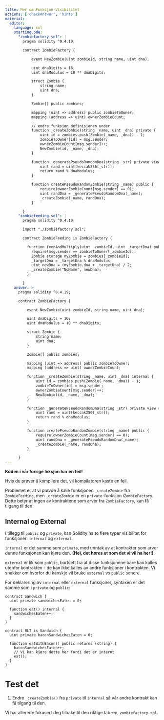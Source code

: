 ```yaml
---
title: Mer om Funksjon-Visibilitet
actions: ['checkAnswer', 'hints']
material:
  editor:
    language: sol
    startingCode:
      "zombiefactory.sol": |
        pragma solidity ^0.4.19;

        contract ZombieFactory {

            event NewZombie(uint zombieId, string name, uint dna);

            uint dnaDigits = 16;
            uint dnaModulus = 10 ** dnaDigits;

            struct Zombie {
                string name;
                uint dna;
            }

            Zombie[] public zombies;

            mapping (uint => address) public zombieToOwner;
            mapping (address => uint) ownerZombieCount;

            // endre funksjon definisjonen under
            function _createZombie(string _name, uint _dna) private {
                uint id = zombies.push(Zombie(_name, _dna)) - 1;
                zombieToOwner[id] = msg.sender;
                ownerZombieCount[msg.sender]++;
                NewZombie(id, _name, _dna);
            }

            function _generatePseudoRandomDna(string _str) private view returns (uint) {
                uint rand = uint(keccak256(_str));
                return rand % dnaModulus;
            }

            function createPseudoRandomZombie(string _name) public {
                require(ownerZombieCount[msg.sender] == 0);
                uint randDna = _generatePseudoRandomDna(_name);
                _createZombie(_name, randDna);
            }

        }
      "zombiefeeding.sol": |
        pragma solidity ^0.4.19;

        import "./zombiefactory.sol";

        contract ZombieFeeding is ZombieFactory {

          function feedAndMultiply(uint _zombieId, uint _targetDna) public {
            require(msg.sender == zombieToOwner[_zombieId]);
            Zombie storage myZombie = zombies[_zombieId];
            _targetDna = _targetDna % dnaModulus;
            uint newDna = (myZombie.dna + _targetDna) / 2;
            _createZombie("NoName", newDna);
          }

        }
    answer: >
      pragma solidity ^0.4.19;

      contract ZombieFactory {

          event NewZombie(uint zombieId, string name, uint dna);

          uint dnaDigits = 16;
          uint dnaModulus = 10 ** dnaDigits;

          struct Zombie {
              string name;
              uint dna;
          }

          Zombie[] public zombies;

          mapping (uint => address) public zombieToOwner;
          mapping (address => uint) ownerZombieCount;

          function _createZombie(string _name, uint _dna) internal {
              uint id = zombies.push(Zombie(_name, _dna)) - 1;
              zombieToOwner[id] = msg.sender;
              ownerZombieCount[msg.sender]++;
              NewZombie(id, _name, _dna);
          }

          function _generatePseudoRandomDna(string _str) private view returns (uint) {
              uint rand = uint(keccak256(_str));
              return rand % dnaModulus;
          }

          function createPseudoRandomZombie(string _name) public {
              require(ownerZombieCount[msg.sender] == 0);
              uint randDna = _generatePseudoRandomDna(_name);
              _createZombie(_name, randDna);
          }

      }
---
```


**Koden i vår forrige leksjon har en feil!**

Hvis du prøver å kompilere det, vil kompilatoren kaste en feil.

Problemet er at vi prøvde å kalle funksjonen `_createZombie` fra `ZombieFeeding`, men `_createZombie` er en `private`-funksjon i`ZombieFactory`. Dette betyr at ingen av kontraktene som arver fra `ZombieFactory`, kan få tilgang til den.

## Internal og External

I tillegg til `public` og `private`, kan Solidity ha to flere typer visibilitet for funksjoner: `internal` og `external`.

`internal` er det samme som `private`, med unntak av at kontrakter som arver denne funksjonen kan kjøre den. **(Hei, det høres ut som det vi vil ha her!)**.

`external` er lik som `public`, bortsett fra at disse funksjonene bare kan kalles utenfor kontrakten - de kan ikke kalles av andre funksjoner i kontrakten. Vi snakker om hvorfor du kanskje vil bruke `external` vs `public` senere.

For deklarering av `internal` eller `external` funksjoner, syntaxen er det samme som i  `private` og `public`:

```
contract Sandwich {
  uint private sandwichesEaten = 0;

  function eat() internal {
    sandwichesEaten++;
  }
}

contract BLT is Sandwich {
  uint private baconSandwichesEaten = 0;

  function eatWithBacon() public returns (string) {
    baconSandwichesEaten++;
    // Vi kan kjøre dette her fordi det er internt
    eat();
  }
}
```

# Test det

1. Endre `_createZombie()` fra `private` til `internal` så vår andre kontrakt kan få tilgang til den.

  Vi har allerede fokusert deg tilbake til den riktige tab-en, `zombiefactory.sol`.
